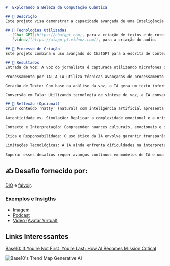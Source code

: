 ```markdown
#  Explorando a Beleza da Computação Quântica

## 📒 Descrição
Este projeto visa demonstrar a capacidade avançada de uma Inteligência Artificial (IA) em transformar informações de voz de um apresentador em uma fala coerente e natural. O foco é a apresentação de uma breve e informativa explicação sobre computação quântica, gerada a partir da análise da voz de um jornalista.

## 🤖 Tecnologias Utilizadas
 - [Chat GPT](https://chatgpt.com), para a criação de textos e do roteiro da fala.
 - [vidnoz](https://aiapp-pt.vidnoz.com/), para a criação do audio.

## 🧐 Processo de Criação
Este projeto combina o uso avançado do ChatGPT para a escrita de conteúdo narrativo e informativo sobre temas específicos, como a computação quântica. Utilizando a IA da Vidnoz, o texto gerado é transformado em áudio, com a opção de selecionar a voz reconhecível de William Bonner para a narração. Essa abordagem não apenas permite a criação eficiente de conteúdo audiovisual de alta qualidade, mas também demonstra o potencial da inteligência artificial na produção de mídia personalizada e impactante.

## 🚀 Resultados
Entrada de Voz: A voz do jornalista é capturada utilizando microfones de alta qualidade, garantindo a clareza e precisão na captação das nuances da fala.

Processamento por IA: A IA utiliza técnicas avançadas de processamento de linguagem natural (NLP) para analisar a voz capturada. Isso inclui a identificação de padrões de fala, entonação e contexto.

Geração de Texto: Com base na análise da voz, a IA gera um texto informativo e coeso sobre computação quântica, estruturando a fala de forma clara e envolvente.

Conversão em Fala: Utilizando tecnologia de síntese de voz, a IA converte o texto gerado em uma fala natural, mantendo as características da voz original do apresentador.

## 💭 Reflexão (Opcional)
Criar conteúdo 'natty' (natural) com inteligência artificial apresenta desafios significativos e relevantes. A IA é capaz de gerar textos, imagens e até mesmo voz que são linguisticamente corretos e visualmente atraentes. No entanto, capturar a autenticidade e a espontaneidade do comportamento humano é um desafio complexo.

Autenticidade vs. Simulação: Replicar a complexidade emocional e a originalidade humana é um objetivo desafiador para os sistemas de IA.

Contexto e Interpretação: Compreender nuances culturais, emocionais e situacionais é essencial para criar conteúdos 'natty' que ressoem com os usuários.

Ética e Responsabilidade: O uso ético da IA envolve garantir transparência e evitar manipulações que possam influenciar percepções e decisões.

Limitações Tecnológicas: A IA ainda enfrenta dificuldades na interpretação de ironia, sarcasmo e subtexto, elementos cruciais para a autenticidade humana.

Superar esses desafios requer avanços contínuos em modelos de IA e uma abordagem cuidadosa e ética no desenvolvimento e aplicação da tecnologia para criar experiências 'natty' que sejam verdadeiramente autênticas e significativas para os usuários.
```
## ✍ Desafio fornecido por:
[DIO](https://www.linkedin.com/school/dio-makethechange) e [falvojr](https://www.linkedin.com/in/falvojr).

### Exemplos e Insigths

- [Imagem](/arquivos/E-BOOK.md)
- [Podcast](/arquivos/PODCAST.md)
- [Vídeo (Avatar Virtual)](/arquivos/VIDEO.md)

## Links Interessantes

[Base10: If You’re Not First, You’re Last: How AI Becomes Mission Critical](https://base10.vc/post/generative-ai-mission-critical/)

![Base10's Trend Map Generative AI](https://github.com/digitalinnovationone/lab-natty-or-not/assets/730492/f4df26e8-f8f7-4419-8252-c69d73ea930c)
